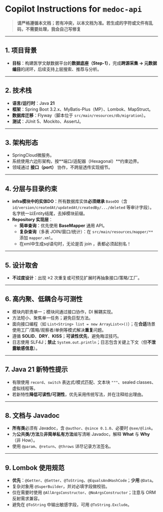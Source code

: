 # Copilot Instructions for `medoc-api`

> **请严格遵循本文档；若有冲突，以本文档为准。若生成的字符或文件有乱码，不需要处理，我会自己写修复**

---

## 1. 项目背景

- **目标**：构建医学文献数据平台的**数据底座（Step-1）**，完成**跨源采集 → 元数据编目**的闭环，后续支持上层搜索、推荐与分析。

---

## 2. 技术栈

- **语言/运行时**：Java **21**
- **框架**：Spring Boot 3.2.x、MyBatis-Plus（MP）、Lombok、MapStruct。
- **数据库迁移**：Flyway（脚本位于 `src/main/resources/db/migration`）。
- **测试**：JUnit 5、Mockito、AssertJ。

---

## 3. 架构形态

- SpringCloud微服务。
- 系统使用六边形架构，按**端口/适配器（Hexagonal）**约束边界。
- 领域通过 **接口（port）** 协作，不跨层透传实现细节。

---

## 4. 分层与目录约束

- **infra模块中的实体DO**：所有数据库实体**必须继承** `BaseDO`（含 `id/version/createdAt/updatedAt/createdBy/.../deleted`
  等审计字段）。名字统一以Entity结尾，去掉模块前缀。
- **Repository 实现层**：
    - **简单查询**：优先使用 **BaseMapper** 通用 API。
    - **复杂查询**（多表 JOIN/窗口/统计）：在 `src/main/resources/mapper/**` 添加 `mapper.xml`。
    - 在xml中生成sql语句时，无论是否 join ，表都必须起别名！

---

## 5. 设计取舍

- **不过度设计**：出现 ≥2 次重复或可预见扩展时再抽象接口/策略/工厂。

---

## 6. 高内聚、低耦合与可测性

- 模块内职责单一；模块间通过接口协作，DI 解耦实现。
- 方法短小、聚焦单一任务；避免巨型方法。
- 面向接口编程（如 `List<String> list = new ArrayList<>()`）；在**合适**场景使用工厂/策略/观察者/单例等模式解决**重复**问题。
- 遵循 **SOLID**、**DRY**、**KISS**；**可读性优先**，避免晦涩技巧。
- 日志使用 SLF4J；**禁止** `System.out.println`；日志包含关键上下文（但**不泄露敏感信息**）。

---

## 7. Java 21 新特性提示

- 有限使用 `record`、`switch` 表达式/模式匹配、文本块 `"""`、sealed classes、虚拟线程等。
- 若新特性**降低可读性/可测性**，优先采用传统写法，并在注释给出理由。

---

## 8. 文档与 Javadoc

- **所有类**必须有 Javadoc，含 `@author`、`@since 0.1.0`、必要时 `@see/@link`。
- 为**公共类/方法**及**非简单私有方法**编写清晰 Javadoc，解释 **What** 与 **Why**（非 How）。
- 使用 `@param`、`@return`、`@throws` 详尽记录方法签名。

---

## 9. Lombok 使用规范

- **优先**：`@Getter`、`@Setter`、`@ToString`、`@EqualsAndHashCode`；**少用** `@Data`。
- 复杂对象用 `@SuperBuilder`，并对必填字段做校验。
- 仅在需要时使用 `@AllArgsConstructor`、`@NoArgsConstructor`；注意与 ORM 反射需求兼容。
- 避免在 `@ToString` 中输出敏感字段，可用 `@ToString.Exclude`。

